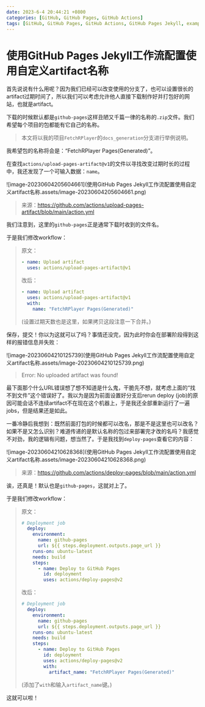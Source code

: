 ```yaml
---
date: 2023-6-4 20:44:21 +0800
categories: [GitHub, GitHub Pages, GitHub Actions]
tags: [GitHub, GitHub Pages, GitHub Actions, GitHub Pages Jekyll, examples]
---
```


# 使用GitHub Pages Jekyll工作流配置使用自定义artifact名称

首先说说有什么用呢？因为我们已经可以改变使用的分支了，也可以设置很长的artifact过期时间了，所以我们可以考虑允许他人直接下载制作好并打包好的网站，也就是artifact。

下载的时候默认都是`github-pages`这样丑陋又千篇一律的名称的`.zip`文件。我们希望每个项目的包都能有它自己的名称。

> 本文将以我的项目`FetchRPlayer`的`docs_generation`分支进行举例说明。

我希望包的名称将会是：“FetchRPlayer Pages(Generated)”。

在查找`actions/upload-pages-artifact@v1`的文件以寻找改变过期时长的过程中，我还发现了一个可输入数据：`name`。

![image-20230604205604661](使用GitHub Pages Jekyll工作流配置使用自定义artifact名称.assets/image-20230604205604661.png)

> 来源：<https://github.com/actions/upload-pages-artifact/blob/main/action.yml>

我们注意到，这里的`github-pages`正是通常下载时收到的文件名。

于是我们修改workflow：

> 原文：
>
> ``` yaml
> - name: Upload artifact
>   uses: actions/upload-pages-artifact@v1
> ```
>
> 改后：
>
> ``` yaml
> - name: Upload artifact
>   uses: actions/upload-pages-artifact@v1
>   with:
>     name: "FetchRPlayer Pages(Generated)"
> ```
>
> (设置过期天数也是这里，如果拷贝这段注意一下合并。)

保存，提交！你以为这就可以了吗？事情还没完，因为此时你会在部署阶段得到这样的报错信息并失败：

![image-20230604210125739](使用GitHub Pages Jekyll工作流配置使用自定义artifact名称.assets/image-20230604210125739.png)

> Error: No uploaded artifact was found!

最下面那个什么URL错误想了想不知道是什么鬼，干脆先不想，就考虑上面的“找不到文件”这个错误好了。我以为是因为前面设置好分支后rerun deploy (job)的原因可能会话不连续artifact不在现在这个机器上，于是我还全部重新运行了一遍jobs，但是结果还是如此。

一番冷静后我想到：既然前面打包的时候都可以改名，那是不是这里也可以改名？如果不是又怎么识别？难道传递的是默认名称的包过来部署完才改的名吗？我感觉不对劲，我的逻辑有问题，想当然了。于是我找到`deploy-pages`查看它的内容：

![image-20230604210628368](使用GitHub Pages Jekyll工作流配置使用自定义artifact名称.assets/image-20230604210628368.png)

> 来源：<https://github.com/actions/deploy-pages/blob/main/action.yml>

诶，还真是！默认也是`github-pages`，这就对上了。

于是我们修改workflow：

> 原文：
>
> ``` yaml
> # Deployment job
>   deploy:
>     environment:
>       name: github-pages
>       url: ${{ steps.deployment.outputs.page_url }}
>     runs-on: ubuntu-latest
>     needs: build
>     steps:
>       - name: Deploy to GitHub Pages
>         id: deployment
>         uses: actions/deploy-pages@v2
> ```
>
> 改后：
>
> ``` yaml
> # Deployment job
>   deploy:
>     environment:
>       name: github-pages
>       url: ${{ steps.deployment.outputs.page_url }}
>     runs-on: ubuntu-latest
>     needs: build
>     steps:
>       - name: Deploy to GitHub Pages
>         id: deployment
>         uses: actions/deploy-pages@v2
>         with:
>           artifact_name: "FetchRPlayer Pages(Generated)"
> ```
>
> (添加了`with`和输入`artifact_name`键。)

这就可以啦！